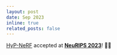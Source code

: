 ```yaml
---
layout: post
date: Sep 2023
inline: true
related_posts: false
---
```


[HyP-NeRF](https://hyp-nerf.github.io) accepted  at [**NeuRIPS 2023**](https://nips.cc/Conferences/2023)! :partying_face::partying_face:
